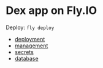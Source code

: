 # Dex app on Fly.IO

Deploy: `fly deploy`

- [deployment](https://dex-login.fly.dev)
- [management](https://fly.io/apps/dex-login)
- [secrets](https://app.infisical.com/dashboard)
- [database](https://app.nhost.io/osebno/skrivnosti)
